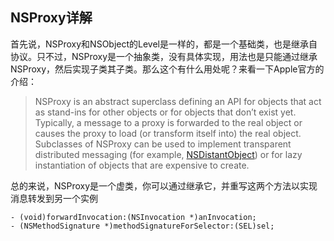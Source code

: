 ## NSProxy详解

首先说，NSProxy和NSObject的Level是一样的，都是一个基础类，也是继承自<NSObject>协议。只不过，NSProxy是一个抽象类，没有具体实现，用法也是只能通过继承NSProxy，然后实现子类其子类。那么这个有什么用处呢？来看一下Apple官方的介绍：

>NSProxy is an abstract superclass defining an API for objects that act as stand-ins for other objects or for objects that don’t exist yet. Typically, a message to a proxy is forwarded to the real object or causes the proxy to load (or transform itself into) the real object. Subclasses of NSProxy can be used to implement transparent distributed messaging (for example, [NSDistantObject](https://link.jianshu.com?t=https://developer.apple.com/library/mac/documentation/Cocoa/Reference/Foundation/Classes/NSDistantObject_Class/index.html#//apple_ref/occ/cl/NSDistantObject)) or for lazy instantiation of objects that are expensive to create.

总的来说，NSProxy是一个虚类，你可以通过继承它，并重写这两个方法以实现消息转发到另一个实例

```
- (void)forwardInvocation:(NSInvocation *)anInvocation;
- (NSMethodSignature *)methodSignatureForSelector:(SEL)sel;
```



